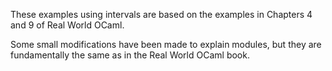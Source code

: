 These examples using intervals are based on the examples in Chapters 4
and 9 of Real World OCaml.

Some small modifications have been made to explain modules, but they
are fundamentally the same as in the Real World OCaml book.
